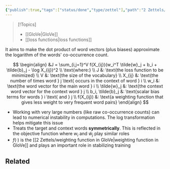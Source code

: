 ```yaml
---
{"publish":true,"tags":["status/done","type/zettel"],"path":"2 Zettels/GloVe objective function.md","permalink":"/2-zettels/glo-ve-objective-function/","PassFrontmatter":true}
---
```




> [!Topics]
> - [[GloVe\|GloVe]]
> - [[loss functions\|loss functions]]

It aims to make the dot product of word vectors (plus biases) approximate the logarithm of the words' co-occurrence count.

$$
\begin{align}
&J = \sum_{i,j=1}^V f(X_{ij})(w_i^T \tilde{w}_j + b_i + \tilde{b}_j - \log X_{ij})^2 \\
\text{where:} \\
J &: \text{the loss function to be minimized} \\
V &: \text{the size of the vocabulary} \\
X_{ij} &: \text{the number of times word } j \text{ occurs in the context of word } i \\
w_i &: \text{the word vector for the main word } i \\
\tilde{w}_j &: \text{the context word vector for the context word } j \\
b_i, \tilde{b}_j &: \text{scalar bias terms for words } i \text{ and } j \\
f(X_{ij}) &: \text{a weighting function that gives less weight to very frequent word pairs}
\end{align}
$$
- Working with very large numbers (like raw co-occurrence counts) can lead to numerical instability in computations. The log transformation helps mitigate this issue
- Treats the target and context words **symmetrically**. This is reflected in the objective function where $w_i$ and $\tilde{w}_j$ play similar roles
- $f(\cdot)$ is the [[2 Zettels/weighting function in GloVe\|weighting function in GloVe]] and plays an important role in stabilizing training

## Related
